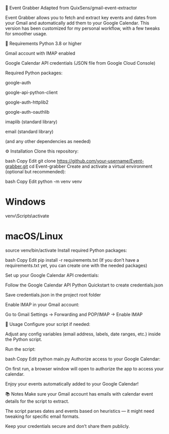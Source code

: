 📅 Event Grabber
Adapted from QuixSens/gmail-event-extractor

Event Grabber allows you to fetch and extract key events and dates from your Gmail and automatically add them to your Google Calendar.
This version has been customized for my personal workflow, with a few tweaks for smoother usage.

🔧 Requirements
Python 3.8 or higher

Gmail account with IMAP enabled

Google Calendar API credentials (JSON file from Google Cloud Console)

Required Python packages:

google-auth

google-api-python-client

google-auth-httplib2

google-auth-oauthlib

imaplib (standard library)

email (standard library)

(and any other dependencies as needed)

⚙️ Installation
Clone this repository:

bash
Copy
Edit
git clone https://github.com/your-username/Event-grabber.git
cd Event-grabber
Create and activate a virtual environment (optional but recommended):

bash
Copy
Edit
python -m venv venv
# Windows
venv\Scripts\activate
# macOS/Linux
source venv/bin/activate
Install required Python packages:

bash
Copy
Edit
pip install -r requirements.txt
(If you don’t have a requirements.txt yet, you can create one with the needed packages)

Set up your Google Calendar API credentials:

Follow the Google Calendar API Python Quickstart to create credentials.json

Save credentials.json in the project root folder

Enable IMAP in your Gmail account:

Go to Gmail Settings → Forwarding and POP/IMAP → Enable IMAP

🚀 Usage
Configure your script if needed:

Adjust any config variables (email address, labels, date ranges, etc.) inside the Python script.

Run the script:

bash
Copy
Edit
python main.py
Authorize access to your Google Calendar:

On first run, a browser window will open to authorize the app to access your calendar.

Enjoy your events automatically added to your Google Calendar!

📚 Notes
Make sure your Gmail account has emails with calendar event details for the script to extract.

The script parses dates and events based on heuristics — it might need tweaking for specific email formats.

Keep your credentials secure and don’t share them publicly.

